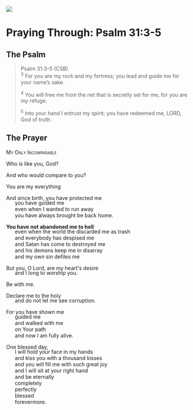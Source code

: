 <img class="intro-right" src="/images/art-paris-psalter.jpg">

<style>
  li {list-style-type: none;}
  p + ul {
    margin-top: -18px;
}
</style>

# Praying Through: Psalm 31:3-5

## The Psalm

>Psalm 31:3–5 (CSB)  
><sup>3</sup> For you are my rock and my fortress; you lead and guide me for your name’s sake. 
>
><sup>4</sup> You will free me from the net that is secretly set for me, for you are my refuge. 
>
><sup>5</sup> Into your hand I entrust my spirit; you have redeemed me, LORD, God of truth.

## The Prayer

<div style="font-variant: small-caps;">My Only Incomparable</div>

Who is like you, God?

And who would compare to you?

You are my everything

And since birth, you have protected me
* you have guided me
* even when I wanted to run away
* you have always brought be back home.

**You have not abandoned me to hell**
* even when the world the discarded me as trash
* and everybody has despised me
* and Satan has come to destroyed me
* and his demons keep me in disarray
* and my own sin defiles me

But you, O Lord, are my heart's desire
* and I long to worship you.

Be with me.

Declare me to the holy
* and do not let me see corruption.

For you have shown me
* guided me
* and walked with me
* on Your path
* and now I am fully alive.

One blessed day,
* I will hold your face in my hands
* and kiss you with a thousand kisses
* and you will fill me with such great joy
* and I will sit at your right hand
* and be eternally
* completely
* perfectly
* blessed
* forevermore.
